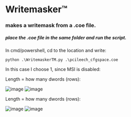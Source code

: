 # Writemasker™
### makes a writemask from a .coe file.
##### place the .coe file in the same folder and run the script.

In cmd/powershell, cd to the location and write:

    python .\WritemaskerTM.py .\pcileech_cfgspace.coe
In this case I choose 1, since MSI is disabled:

Length = how many dwords (rows):

![image](https://github.com/user-attachments/assets/7dbf585a-9445-4b86-ba61-f3088feea732)
![image](https://github.com/user-attachments/assets/983bff2b-3c56-4f5f-ae86-aefdfd2e7b7a)



Length = how many dwords (rows):

![image](https://github.com/user-attachments/assets/92ff7ba6-30bd-44f9-b63b-74f011fbe53d)
![image](https://github.com/user-attachments/assets/609ab5ca-4660-4044-a9f9-cbbfda483d0c)
